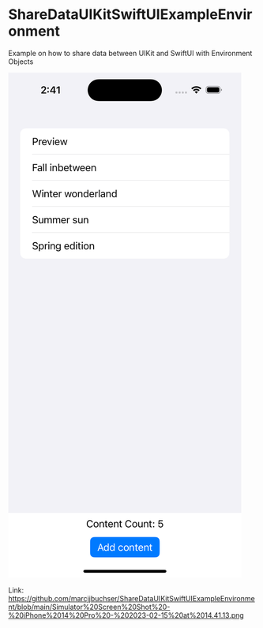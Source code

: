# ShareDataUIKitSwiftUIExampleEnvironment

Example on how to share data between UIKit and SwiftUI with Environment Objects

![Alt text](/Simulator%20Screen%20Shot%20-%20iPhone%2014%20Pro%20-%202023-02-15%20at%2014.41.13.png?raw=true "App Screenshot")

Link:
https://github.com/marcjjbuchser/ShareDataUIKitSwiftUIExampleEnvironment/blob/main/Simulator%20Screen%20Shot%20-%20iPhone%2014%20Pro%20-%202023-02-15%20at%2014.41.13.png
